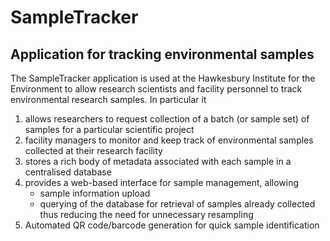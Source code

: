 # SampleTracker 

Application for tracking environmental samples
------------

The SampleTracker application is used at the Hawkesbury Institute for the Environment to allow research scientists and 
facility personnel to track environmental research samples. In particular it

 1. allows researchers to request collection of a batch (or sample set) of samples for a particular scientific project
 2. facility managers to monitor and keep track of environmental samples collected at their research facility
 3. stores a rich body of metadata associated with each sample in a centralised database
 4. provides a web-based interface for sample management, allowing 
    * sample information upload
    * querying of the database for retrieval of samples already collected thus reducing the need for unnecessary resampling 
 5. Automated QR code/barcode generation for quick sample identification
